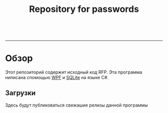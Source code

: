 <h1 align="center">Repository for passwords</h1>

<p align="center">
<!--   <img alt="Preview" width="524" alt="Hero image" src="Link on icon.ico"/> -->
  <br/>
  
  <br/>
  <br/>
<!--   <a href="https://github.com/Josty-Qweenq/PG/blob/windows/LICENSE.txt" target="_blank">
    <img src="ссылка" alt="License"/>
  </a> -->
</p>

---

# Обзор

Этот репозиторий содержит исходный код RFP. Эта программа ниписана спомощью [WPF](https://docs.microsoft.com/ru-ru/visualstudio/designers/getting-started-with-wpf?view=vs-2019) и [SQLite](https://www.sqlite.org/) на языке C#.

## Загрузки

Здесь будут публиковаться свежашие релизы данной программы

<!-- | [Windows](https://github.com/Josty-Qweenq/PG/releases/latest/download/FILE NAME)  |
| ------------- | -->
